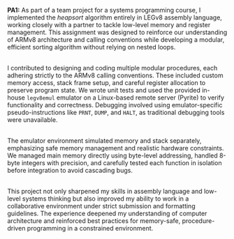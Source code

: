 **PA1:**
 As part of a team project for a systems programming course, I implemented the <em>heapsort</em> algorithm entirely in LEGv8 assembly language, working closely with a partner to tackle low-level memory and register management. This assignment was designed to reinforce our understanding of ARMv8 architecture and calling conventions while developing a modular, efficient sorting algorithm without relying on nested loops.<br><br>

  I contributed to designing and coding multiple modular procedures, each adhering strictly to the ARMv8 calling conventions. These included custom memory access, stack frame setup, and careful register allocation to preserve program state. We wrote unit tests and used the provided in-house <code>legv8emul</code> emulator on a Linux-based remote server (Pyrite) to verify functionality and correctness. Debugging involved using emulator-specific pseudo-instructions like <code>PRNT</code>, <code>DUMP</code>, and <code>HALT</code>, as traditional debugging tools were unavailable.<br><br>

  The emulator environment simulated memory and stack separately, emphasizing safe memory management and realistic hardware constraints. We managed main memory directly using byte-level addressing, handled 8-byte integers with precision, and carefully tested each function in isolation before integration to avoid cascading bugs.<br><br>

  This project not only sharpened my skills in assembly language and low-level systems thinking but also improved my ability to work in a collaborative environment under strict submission and formatting guidelines. The experience deepened my understanding of computer architecture and reinforced best practices for memory-safe, procedure-driven programming in a constrained environment.
